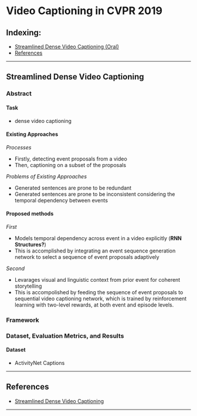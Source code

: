# Video Captioning in CVPR 2019

## Indexing:
- [Streamlined Dense Video Captioning (Oral)](#Streamlined-Dense-Video-Captioning)
- [References](#References)

---
## Streamlined Dense Video Captioning
### Abstract
#### Task
- dense video captioning

#### Existing Approaches
*Processes*
- Firstly, detecting event proposals from a video
- Then, captioning on a subset of the proposals

*Problems of Existing Approaches*
- Generated sentences are prone to be redundant
- Generated sentences are prone to be inconsistent considering the temporal dependency between events

#### Proposed methods
*First*
- Models temporal dependency across event in a video explicitly (**RNN Structures?**)
- This is accomplished by integrating an event sequence generation network to select a sequence of event proposals adaptively

*Second*
- Levarages visual and linguistic context from prior event for coherent storytelling
- This is accompolished by feeding the sequence of event proposals to sequential video captioning network, which is trained by reinforcement learning with two-level rewards, at both event and episode levels.

### Framework



### Dataset, Evaluation Metrics, and Results
#### Dataset
- ActivityNet Captions


--- 
## References
- [Streamlined Dense Video Captioning](https://arxiv.org/pdf/1904.03870.pdf) 
---
